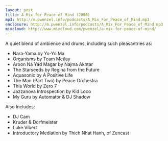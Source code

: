 ```yaml
---
layout: post
title: A Mix for Peace of Mind (2006)
mp3: http://m.pwenzel.info/podcasts/A_Mix_For_Peace_of_Mind.mp3
enclosure: http://m.pwenzel.info/podcasts/A_Mix_For_Peace_of_Mind.mp3
mixcloud: http://www.mixcloud.com/pwenzel/a-mix-for-peace-of-mind/
---
```


A quiet blend of ambience and drums, including such pleasantries as:

* Nara-Yama by Yo-Yo Ma
* Organisms by Team Metlay
* Aroon Na Yad Magar by Najma Akhtar
* The Starseeds by Regina from the Future
* Aquasonic by A Positive Life
* The Man (Part Two) by Peace Orchestra
* This World by Zero 7
* Jazzanova Introspection by Kid Loco
* My Guru by Automator & DJ Shadow

Also Includes:

* DJ Cam
* Kruder & Dorfmeister
* Luke Vibert
* Introductory Mediation by Thich Nhat Hanh, of Zencast